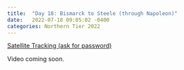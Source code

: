 ```yaml
---
title:  "Day 18: Bismarck to Steele (through Napoleon)"
date:   2022-07-18 09:05:02 -0400
categories: Northern Tier 2022
---
```


[Satellite Tracking (ask for password)](https://us0-share.explore.garmin.com/share/harveybarnhard)

Video coming soon.

<p style="text-align: center;"><div class='strava-embed-placeholder' data-embed-type='activity' data-embed-id='7490589132'></div><script src='https://strava-embeds.com/embed.js'></script></p>
